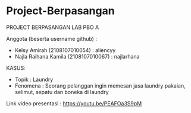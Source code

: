 # Project-Berpasangan
PROJECT BERPASANGAN LAB PBO A

Anggota (beserta username github) :
- Kelsy Amirah (2108107010054) : aliencyy
- Najla Raihana Kamila (2108107010067) : najlarhana

KASUS:
- Topik    : Laundry
- Fenomena : Seorang pelanggan ingin memesan jasa laundry pakaian, selimut, sepatu dan boneka di laundry

Link video presentasi : https://youtu.be/PEAFOa3S9pM
